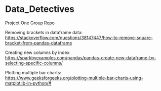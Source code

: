 # Data_Detectives
Project One Group Repo

Removing brackets in dataframe data:</br>
https://stackoverflow.com/questions/38147447/how-to-remove-square-bracket-from-pandas-dataframe

Creating new columns by index:<br>
https://sparkbyexamples.com/pandas/pandas-create-new-dataframe-by-selecting-specific-columns/

Plotting multiple bar charts:</br>
https://www.geeksforgeeks.org/plotting-multiple-bar-charts-using-matplotlib-in-python/#